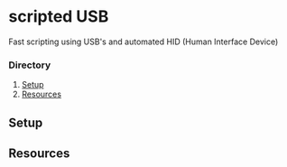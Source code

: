# scripted USB
Fast scripting using USB's and automated HID (Human Interface Device)

### Directory    
1. [Setup](#setup)
2. [Resources](#resources)

## Setup

## Resources
